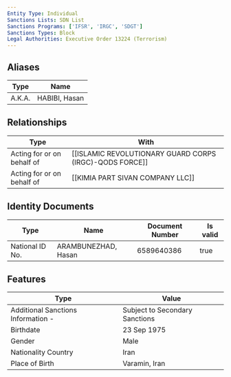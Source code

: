 ```yaml
---
Entity Type: Individual
Sanctions Lists: SDN List
Sanctions Programs: ['IFSR', 'IRGC', 'SDGT']
Sanctions Types: Block
Legal Authorities: Executive Order 13224 (Terrorism)
---
```


## Aliases
| Type  | Name      | 
|-------|-----------|
| A.K.A. | HABIBI, Hasan |

## Relationships
| Type  | With      | 
|-------|-----------|
| Acting for or on behalf of | [[ISLAMIC REVOLUTIONARY GUARD CORPS (IRGC)-QODS FORCE]] |
| Acting for or on behalf of | [[KIMIA PART SIVAN COMPANY LLC]] |

## Identity Documents
| Type  | Name      | Document Number | Is valid |
|-------|-----------|-----------------|----------|
| National ID No. | ARAMBUNEZHAD, Hasan | 6589640386 | true |

## Features
| Type  | Value      |
|-------|------------|
| Additional Sanctions Information - | Subject to Secondary Sanctions |
| Birthdate | 23 Sep 1975 |
| Gender | Male |
| Nationality Country | Iran |
| Place of Birth | Varamin, Iran |
